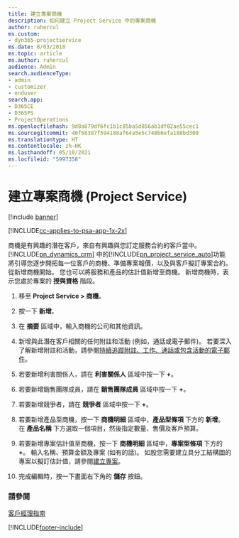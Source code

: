 ```yaml
---
title: 建立專案商機
description: 如何建立 Project Service 中的專案商機
author: ruhercul
ms.custom:
- dyn365-projectservice
ms.date: 8/03/2018
ms.topic: article
ms.author: ruhercul
audience: Admin
search.audienceType:
- admin
- customizer
- enduser
search.app:
- D365CE
- D365PS
- ProjectOperations
ms.openlocfilehash: 9d8a879df6fc1b1c85ba5d856ab1df02ae55cec1
ms.sourcegitcommit: 40f68387f594180af64a5e5c748b6efa188bd300
ms.translationtype: HT
ms.contentlocale: zh-HK
ms.lasthandoff: 05/10/2021
ms.locfileid: "5997358"
---
```

# <a name="create-a-project-opportunity-project-service"></a>建立專案商機 (Project Service)

[!include [banner](../includes/psa-now-project-operations.md)]

[!INCLUDE[cc-applies-to-psa-app-1x-2x](../includes/cc-applies-to-psa-app-1x-2x.md)]

商機是有興趣的潛在客戶，來自有興趣與您訂定服務合約的客戶當中。 [!INCLUDE[pn_dynamics_crm](../includes/pn-dynamics-crm.md)] 中的[!INCLUDE[pn_project_service_auto](../includes/pn-project-service-auto.md)]功能將引導您逐步開拓每一位客戶的商機、準備專案報價，以及與客戶擬訂專案合約。 從新增商機開始。 您也可以將服務和產品的估計值新增至商機。 新增商機時，表示您處於專案的 **授與資格** 階段。  
  
1.  移至 **Project Service > 商機**。  
  
2.  按一下 **新增**。  
  
3.  在 **摘要** 區域中，輸入商機的公司和其他資訊。  
  
4.  新增與此潛在客戶相關的任何附註和活動 (例如，通話或電子郵件)。 若要深入了解新增附註和活動，請參閱[持續追蹤附註、工作、通話或包含活動的電子郵件](/dynamics365/customerengagement/on-premises/basics/work-with-activities)。  
  
5.  若要新增利害關係人，請在 **利害關係人** 區域中按一下 **+**。  
  
6.  若要新增銷售團隊成員，請在 **銷售團隊成員** 區域中按一下 **+**。  
  
7.  若要新增競爭者，請在 **競爭者** 區域中按一下 **+**。  
  
8.  若要新增產品至商機，按一下 **商機明細** 區域中，**產品型條項** 下方的 **新增**。 在 **產品名稱** 下方選取一個項目，然後指定數量、售價及客戶預算。  
  
9. 若要新增專案估計值至商機，按一下 **商機明細** 區域中，**專案型條項** 下方的 **+**。 輸入名稱、預算金額及專案 (如有的話)。 如股您需要建立具分工結構圖的專案以擬訂估計值，請參閱[建立專案](../psa/create-project.md)。  
  
10. 完成編輯時，按一下畫面右下角的 **儲存** 按鈕。  
  
### <a name="see-also"></a>請參閱  
 [客戶經理指南](../psa/account-manager-guide.md)


[!INCLUDE[footer-include](../includes/footer-banner.md)]